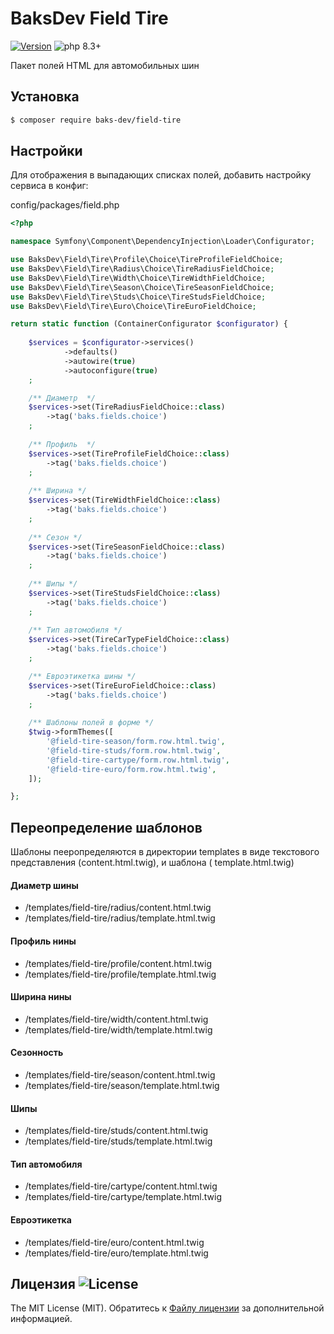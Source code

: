# BaksDev Field Tire

[![Version](https://img.shields.io/badge/version-7.1.3-blue)](https://github.com/baks-dev/field-tire/releases)
![php 8.3+](https://img.shields.io/badge/php-min%208.3-red.svg)

Пакет полей HTML для автомобильных шин

## Установка

``` bash
$ composer require baks-dev/field-tire
```

## Настройки

Для отображения в выпадающих списках полей, добавить настройку сервиса в конфиг:

config/packages/field.php

``` php
<?php

namespace Symfony\Component\DependencyInjection\Loader\Configurator;

use BaksDev\Field\Tire\Profile\Choice\TireProfileFieldChoice;
use BaksDev\Field\Tire\Radius\Choice\TireRadiusFieldChoice;
use BaksDev\Field\Tire\Width\Choice\TireWidthFieldChoice;
use BaksDev\Field\Tire\Season\Choice\TireSeasonFieldChoice;
use BaksDev\Field\Tire\Studs\Choice\TireStudsFieldChoice;
use BaksDev\Field\Tire\Euro\Choice\TireEuroFieldChoice;

return static function (ContainerConfigurator $configurator) {
	
	$services = $configurator->services()
            ->defaults()
            ->autowire(true)
            ->autoconfigure(true)
	;

	/** Диаметр  */
	$services->set(TireRadiusFieldChoice::class)
		->tag('baks.fields.choice')
	;
	
	/** Профиль  */
	$services->set(TireProfileFieldChoice::class)
		->tag('baks.fields.choice')
	;
	
	/** Ширина */
	$services->set(TireWidthFieldChoice::class)
		->tag('baks.fields.choice')
	;
	
	/** Сезон */
	$services->set(TireSeasonFieldChoice::class)
		->tag('baks.fields.choice')
	;
	
	/** Шипы */
	$services->set(TireStudsFieldChoice::class)
		->tag('baks.fields.choice')
	;
	
	/** Тип автомобиля */
	$services->set(TireCarTypeFieldChoice::class)
		->tag('baks.fields.choice')
	;

	/** Евроэтикетка шины */
	$services->set(TireEuroFieldChoice::class)
		->tag('baks.fields.choice')
	;
	
	/** Шаблоны полей в форме */
	$twig->formThemes([
		'@field-tire-season/form.row.html.twig',
		'@field-tire-studs/form.row.html.twig',
		'@field-tire-cartype/form.row.html.twig',
		'@field-tire-euro/form.row.html.twig',
	]);

};

```

## Переопределение шаблонов

Шаблоны пееропределяются в директории templates в виде текстового представления (content.html.twig), и шаблона (
template.html.twig)

#### Диаметр шины

- /templates/field-tire/radius/content.html.twig
- /templates/field-tire/radius/template.html.twig

#### Профиль нины

- /templates/field-tire/profile/content.html.twig
- /templates/field-tire/profile/template.html.twig

#### Ширина нины

- /templates/field-tire/width/content.html.twig
- /templates/field-tire/width/template.html.twig

#### Сезонность

- /templates/field-tire/season/content.html.twig
- /templates/field-tire/season/template.html.twig

#### Шипы

- /templates/field-tire/studs/content.html.twig
- /templates/field-tire/studs/template.html.twig

#### Тип автомобиля

- /templates/field-tire/cartype/content.html.twig
- /templates/field-tire/cartype/template.html.twig

#### Евроэтикетка

- /templates/field-tire/euro/content.html.twig
- /templates/field-tire/euro/template.html.twig


## Лицензия ![License](https://img.shields.io/badge/MIT-green)

The MIT License (MIT). Обратитесь к [Файлу лицензии](LICENSE.md) за дополнительной информацией.

